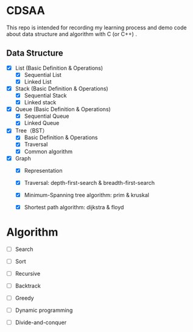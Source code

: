 # CDSAA
This repo is intended for recording my learning process and demo code about data structure and algorithm with C (or C++) .



## Data Structure 

- [x] List (Basic Definition & Operations)
  - [x]  Sequential List
  - [x]  Linked List
- [x] Stack  (Basic Definition & Operations)
  - [x]  Sequential Stack 
  - [x]  Linked stack
- [x] Queue (Basic Definition & Operations)
  - [x]  Sequential Queue
  - [x]  Linked Queue
- [x] Tree（BST）
  - [x] Basic Definition & Operations
  - [x] Traversal
  - [x] Common algorithm
- [x] Graph
  - [x]  Representation
  - [x] Traversal: depth-first-search & breadth-first-search
  - [x] Minimum-Spanning tree algorithm: prim & kruskal
  - [x] Shortest path algorithm: dijkstra & floyd





# Algorithm 

- [ ] Search
- [ ] Sort
- [ ] Recursive
- [ ] Backtrack
- [ ] Greedy
- [ ] Dynamic programming
- [ ] Divide-and-conquer

